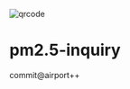 ![qrcode](http://chenqingspring-pm25.daoapp.io/images/qrcode.png)

pm2.5-inquiry
=============
commit@airport++
